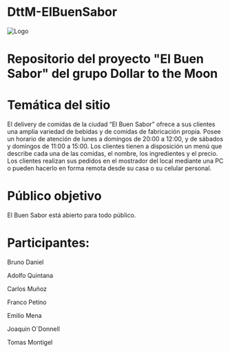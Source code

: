 # DttM-ElBuenSabor
![Logo](https://github.com/PLPBID/DttM-BuenSabor/assets/141865003/f3c6a953-22d5-4994-b9e0-78d166699b0a)


# Repositorio del proyecto "El Buen Sabor" del grupo Dollar to the Moon

# Temática del sitio

El delivery de comidas de la ciudad “El Buen Sabor” ofrece a sus clientes una amplia variedad de bebidas y de comidas de fabricación propia. Posee un horario de atención de lunes a domingos de 20:00 a 12:00, y de sábados y domingos de 11:00 a 15:00. Los clientes tienen a disposición un menú que describe cada una de las comidas, el nombre, los ingredientes y el precio. Los clientes realizan sus pedidos en el mostrador del local mediante una PC o pueden hacerlo en forma remota desde su casa o su celular personal.

# Público objetivo

El Buen Sabor está abierto para todo público. 

# Participantes:

Bruno Daniel 

Adolfo Quintana

Carlos Muñoz

Franco Petino

Emilio Mena

Joaquin O´Donnell

Tomas Montigel
